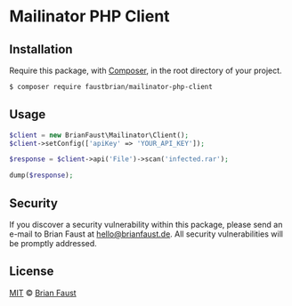 # Mailinator PHP Client

## Installation

Require this package, with [Composer](https://getcomposer.org/), in the root directory of your project.

```bash
$ composer require faustbrian/mailinator-php-client
```

## Usage

```php
$client = new BrianFaust\Mailinator\Client();
$client->setConfig(['apiKey' => 'YOUR_API_KEY']);

$response = $client->api('File')->scan('infected.rar');

dump($response);
```

## Security

If you discover a security vulnerability within this package, please send an e-mail to Brian Faust at hello@brianfaust.de. All security vulnerabilities will be promptly addressed.

## License

[MIT](LICENSE) © [Brian Faust](https://brianfaust.de)
